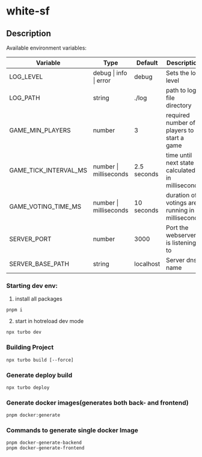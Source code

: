 # white-sf

## Description

Available environment variables:

| Variable              | Type                   | Default     | Description                                         |
| --------------------- | ---------------------- | ----------- | --------------------------------------------------- |
| LOG_LEVEL             | debug \| info \| error | debug       | Sets the log level                                  |
| LOG_PATH              | string                 | ./log       | path to log file directory                          |
| GAME_MIN_PLAYERS      | number                 | 3           | required number of players to start a game          |
| GAME_TICK_INTERVAL_MS | number \| milliseconds | 2.5 seconds | time until next state is calculated in milliseconds |
| GAME_VOTING_TIME_MS   | number \| milliseconds | 10 seconds  | duration of votings are running in milliseconds     |
| SERVER_PORT           | number                 | 3000        | Port the webserver is listening to                  |
| SERVER_BASE_PATH      | string                 | localhost   | Server dns name                                     |

### Starting dev env:

1. install all packages

```ssh
pnpm i
```

2. start in hotreload dev mode

```ssh
npx turbo dev
```

### Building Project

```ssh
npx turbo build [--force]
```

### Generate deploy build

```ssh
npx turbo deploy
```

### Generate docker images(generates both back- and frontend)

```ssh
pnpm docker:generate
```

### Commands to generate single docker Image

```ssh
pnpm docker-generate-backend
pnpm docker-generate-frontend
```

